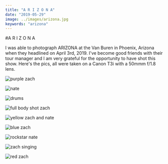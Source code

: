 ```yaml
---
title: "A R I Z O N A"
date: "2019-05-29"
image: ../images/arizona.jpg
keywords: "arizona"
---
```


#A R I Z O N A

I was able to photograph ARIZONA at the Van Buren in Phoenix, Arizona when they headlined on April 3rd, 2019. I've become good friends with their tour manager and I am very grateful for the opportunity to have shot this show. Here's the pics, all were taken on a Canon T3i with a 50mmm f/1.8 lens.


![purple zach](https://raw.githubusercontent.com/achesin/website-images/master/arizona/%40amandacphotog-052919-6169.jpg)

![nate](https://raw.githubusercontent.com/achesin/website-images/master/arizona/%40amandacphotog-052919-6172.jpg)

![drums](https://raw.githubusercontent.com/achesin/website-images/master/arizona/%40amandacphotog-052919-6197.jpg)

![full body shot zach](https://raw.githubusercontent.com/achesin/website-images/master/arizona/%40amandacphotog-052919-6331.jpg)

![yellow zach and nate](https://raw.githubusercontent.com/achesin/website-images/master/arizona/%40amandacphotog-052919-6287.jpg)

![blue zach](https://raw.githubusercontent.com/achesin/website-images/master/arizona/%40amandacphotog-052919-6217.jpg)

![rockstar nate](https://raw.githubusercontent.com/achesin/website-images/master/arizona/%40amandacphotog-052919-6252.jpg)

![zach singing](https://raw.githubusercontent.com/achesin/website-images/master/arizona/%40amandacphotog-052919-6232.jpg)

![red zach](https://raw.githubusercontent.com/achesin/website-images/master/arizona/%40amandacphotog-052919-6285.jpg)